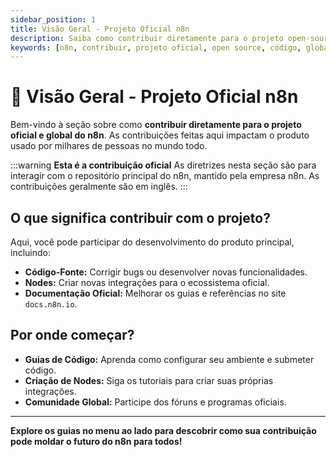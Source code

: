 ```yaml
---
sidebar_position: 1
title: Visão Geral - Projeto Oficial n8n
description: Saiba como contribuir diretamente para o projeto open-source global e oficial do n8n.
keywords: [n8n, contribuir, projeto oficial, open source, código, global]
---
```


# 🚀 Visão Geral - Projeto Oficial n8n

Bem-vindo à seção sobre como **contribuir diretamente para o projeto oficial e global do n8n**. As contribuições feitas aqui impactam o produto usado por milhares de pessoas no mundo todo.

:::warning **Esta é a contribuição oficial**
As diretrizes nesta seção são para interagir com o repositório principal do n8n, mantido pela empresa n8n. As contribuições geralmente são em inglês.
:::

## O que significa contribuir com o projeto?

Aqui, você pode participar do desenvolvimento do produto principal, incluindo:

- **Código-Fonte:** Corrigir bugs ou desenvolver novas funcionalidades.
- **Nodes:** Criar novas integrações para o ecossistema oficial.
- **Documentação Oficial:** Melhorar os guias e referências no site `docs.n8n.io`.

## Por onde começar?

- **Guias de Código:** Aprenda como configurar seu ambiente e submeter código.
- **Criação de Nodes:** Siga os tutoriais para criar suas próprias integrações.
- **Comunidade Global:** Participe dos fóruns e programas oficiais.

---

**Explore os guias no menu ao lado para descobrir como sua contribuição pode moldar o futuro do n8n para todos!** 